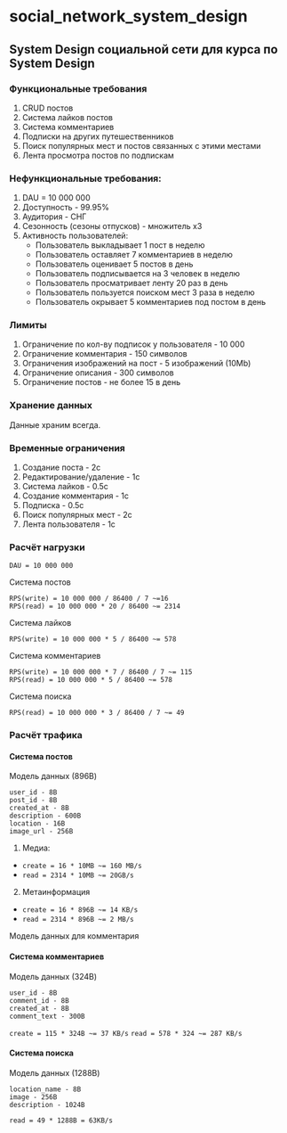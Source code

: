 # social_network_system_design
## System Design социальной сети для курса по System Design

### Функциональные требования

1) CRUD постов 
2) Система лайков постов
3) Система комментариев
4) Подписки на других путешественников
5) Поиск популярных мест и постов связанных с этими местами
6) Лента просмотра постов по подпискам

### Нефункциональные требования:

1) DAU = 10 000 000
2) Доступность - 99.95%
3) Аудитория - СНГ
4) Сезонность (сезоны отпусков) - множитель х3
5) Активность пользователей:
   - Пользователь выкладывает 1 пост в неделю
   - Пользователь оставляет 7 комментариев в неделю
   - Пользователь оценивает 5 постов в день
   - Пользователь подписывается на 3 человек в неделю
   - Пользователь просматривает ленту 20 раз в день
   - Пользователь пользуется поиском мест 3 раза в неделю
   - Пользователь окрывает 5 комментариев под постом в день
     
### Лимиты
1) Ограничение по кол-ву подписок у пользователя - 10 000
2) Ограничение комментария - 150 символов
3) Ограничения изображений на пост - 5 изображений (10Mb)
4) Ограничение описания - 300 символов
5) Ограничение постов - не более 15 в день

### Хранение данных
Данные храним всегда.

### Временные ограничения
1) Создание поста - 2с
2) Редактирование/удаление - 1с
3) Система лайков - 0.5с
4) Создание комментария - 1с
5) Подписка - 0.5с
6) Поиск популярных мест - 2с
7) Лента пользователя - 1с

### Расчёт нагрузки

`DAU = 10 000 000`

Система постов
```
RPS(write) = 10 000 000 / 86400 / 7 ~=16
RPS(read) = 10 000 000 * 20 / 86400 ~= 2314
```

Система лайков
```
RPS(write) = 10 000 000 * 5 / 86400 ~= 578
```

Система комментариев
```
RPS(write) = 10 000 000 * 7 / 86400 / 7 ~= 115
RPS(read) = 10 000 000 * 5 / 86400 ~= 578
```

Система поиска
```
RPS(read) = 10 000 000 * 3 / 86400 / 7 ~= 49
```

### Расчёт трафика

#### Система постов
Модель данных (896B)
```
user_id - 8B
post_id - 8B
created_at - 8B
description - 600B
location - 16B
image_url - 256B 
```

1) Медиа:
  - `create = 16 * 10MB ~= 160 MB/s`
  - `read = 2314 * 10MB ~= 20GB/s`
2) Метаинформация
  - `create = 16 * 896B ~= 14 KB/s`
  - `read = 2314 * 896B ~= 2 MB/s`

Модель данных для комментария

#### Система комментариев
Модель данных (324B)
```
user_id - 8B
comment_id - 8B
created_at - 8B
comment_text - 300B
```
`create = 115 * 324B ~= 37 KB/s`
`read = 578 * 324 ~= 287 KB/s`

#### Система поиска
Модель данных (1288B)
```
location_name - 8B
image - 256B
description - 1024B
```
`read = 49 * 1288B = 63KB/s`
